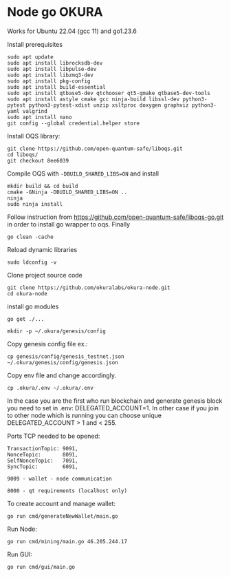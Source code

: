 # Node go OKURA

Works for Ubuntu 22.04 (gcc 11) and go1.23.6

Install prerequisites

    sudo apt update
    sudo apt install librocksdb-dev
    sudo apt install libpulse-dev
    sudo apt install libzmq3-dev
    sudo apt install pkg-config
    sudo apt install build-essential
    sudo apt install qtbase5-dev qtchooser qt5-qmake qtbase5-dev-tools
    sudo apt install astyle cmake gcc ninja-build libssl-dev python3-pytest python3-pytest-xdist unzip xsltproc doxygen graphviz python3-yaml valgrind
    sudo apt install nano
    git config --global credential.helper store

Install OQS library:

    git clone https://github.com/open-quantum-safe/liboqs.git
    cd liboqs/
    git checkout 8ee6039 
    
Compile OQS with `-DBUILD_SHARED_LIBS=ON` and install
    
    mkdir build && cd build
    cmake -GNinja -DBUILD_SHARED_LIBS=ON ..    
    ninja
    sudo ninja install

Follow instruction from https://github.com/open-quantum-safe/liboqs-go.git in order to install go wrapper to oqs. Finally

    go clean -cache

Reload dynamic libraries

    sudo ldconfig -v

Clone project source code

    git clone https://github.com/okuralabs/okura-node.git
    cd okura-node

install go modules

    go get ./...

    mkdir -p ~/.okura/genesis/config

Copy genesis config file ex.:

    cp genesis/config/genesis_testnet.json ~/.okura/genesis/config/genesis.json

Copy env file and change accordingly.

    cp .okura/.env ~/.okura/.env

In the case you are the first who run blockchain and generate genesis block you need to set in .env: DELEGATED_ACCOUNT=1. In other case if you join to other node which is running you can choose unique DELEGATED_ACCOUNT > 1 and < 255.

Ports TCP needed to be opened:

    TransactionTopic: 9091,
    NonceTopic:       8091,
    SelfNonceTopic:   7091,
    SyncTopic:        6091,

    9009 - wallet - node communication

    8000 - qt requirements (localhost only)


To create account and manage wallet:

    go run cmd/generateNewWallet/main.go

Run Node:

    go run cmd/mining/main.go 46.205.244.17
 
Run GUI:

    go run cmd/gui/main.go
